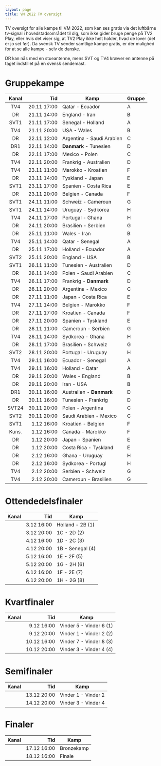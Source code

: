 ```yaml
---
layout: page
title: VM 2022 TV oversigt
---
```


TV oversigt for alle kampe til VM 2022, som kan ses gratis via det luftbårne tv-signal i hovedstadsområdet til dig, som ikke gider bruge penge på TV2 Play, eller hvis det viser sig, at TV2 Play ikke helt holder, hvad de lover (det er jo set før). Da svensk TV sender samtlige kampe gratis, er der mulighed for at se alle kampe - selv de danske.

DR kan nås med en stueantenne, mens SVT og TV4 kræver en antenne på taget indstillet på en svensk sendemast.

# Gruppekampe

| Kanal | Tid         | Kamp                      | Gruppe |
|:-----:|------------:|---------------------------|--------|
| TV4   | 20.11 17:00 | Qatar - Ecuador           | A
| DR    | 21.11 14:00 | England - Iran            | B
| SVT1  | 21.11 17:00 | Senegal - Holland         | A
| TV4   | 21.11 20:00 | USA - Wales               | B
| DR    | 22.11 12:00 | Argentina - Saudi Arabien | C
| DR1   | 22.11 14:00 | **Danmark** - Tunesien    | D
| DR    | 22.11 17:00 | Mexico - Polen            | C
| TV4   | 22.11 20:00 | Frankrig - Australien     | D
| TV4   | 23.11 11:00 | Marokko - Kroatien        | F
| DR    | 23.11 14:00 | Tyskland - Japan          | E
| SVT1  | 23.11 17:00 | Spanien - Costa Rica      | E
| DR    | 23.11 20:00 | Belgien - Canada          | F
| SVT1  | 24.11 11:00 | Schweiz - Cameroun        | G
| SVT1  | 24.11 14:00 | Uruguay - Sydkorea        | H
| TV4   | 24.11 17:00 | Portugal - Ghana          | H
| DR    | 24.11 20:00 | Brasilien - Serbien       | G
| DR    | 25.11 11:00 | Wales - Iran              | B
| TV4   | 25.11 14:00 | Qatar - Senegal           | A
| DR    | 25.11 17:00 | Holland - Ecuador         | A
| SVT2  | 25.11 20:00 | England - USA             | B
| SVT1  | 26.11 11:00 | Tunesien - Australien     | D
| DR    | 26.11 14:00 | Polen - Saudi Arabien     | C
| TV4   | 26.11 17:00 | Frankrig - **Danmark**    | D
| DR    | 26.11 20:00 | Argentina - Mexico        | C
| DR    | 27.11 11:00 | Japan - Costa Rica        | E
| TV4   | 27.11 14:00 | Belgien - Marokko         | F
| DR    | 27.11 17:00 | Kroatien - Canada         | F
| DR    | 27.11 20:00 | Spanien - Tyskland        | E
| DR    | 28.11 11:00 | Cameroun - Serbien        | G
| TV4   | 28.11 14:00 | Sydkorea - Ghana          | H
| DR    | 28.11 17:00 | Brasilien - Schweiz       | G
| SVT2  | 28.11 20:00 | Portugal - Uruguay        | H
| TV4   | 29.11 16:00 | Ecuador - Senegal         | A
| TV4   | 29.11 16:00 | Holland - Qatar           | A
| DR    | 29.11 20:00 | Wales - England           | B
| DR    | 29.11 20:00 | Iran - USA                | B
| DR1   | 30.11 16:00 | Australien - **Danmark**  | D
| DR    | 30.11 16:00 | Tunesien - Frankrig       | D
| SVT24 | 30.11 20:00 | Polen - Argentina         | C
| SVT2  | 30.11 20:00 | Saudi Arabien - Mexico    | C
| SVT1  |  1.12 16:00 | Kroatien - Belgien        | F
| Kuns. |  1.12 16:00 | Canada - Marokko          | F
| DR    |  1.12 20:00 | Japan - Spanien           | E
| DR    |  1.12 20:00 | Costa Rica - Tyskland     | E
| DR    |  2.12 16:00 | Ghana - Uruguay           | H
| DR    |  2.12 16:00 | Sydkorea - Portugl        | H
| TV4   |  2.12 20:00 | Serbien - Schweiz         | G
| TV4   |  2.12 20:00 | Cameroun - Brasilien      | G

# Ottendedelsfinaler

| Kanal | Tid        | Kamp                       |
|:-----:|-----------:|----------------------------|
|       | 3.12 16:00 | Holland - 2B (1)
|       | 3.12 20:00 | 1C - 2D (2)
|       | 4.12 16:00 | 1D - 2C (3)
|       | 4.12 20:00 | 1B - Senegal (4)
|       | 5.12 16:00 | 1E - 2F (5)
|       | 5.12 20:00 | 1G - 2H (6)
|       | 6.12 16:00 | 1F - 2E (7)
|       | 6.12 20:00 | 1H - 2G (8)

# Kvartfinaler

| Kanal | Tid         | Kamp                    |
|:-----:|------------:|-------------------------|
|       |  9.12 16:00 | Vinder 5 - Vinder 6 (1)
|       |  9.12 20:00 | Vinder 1 - Vinder 2 (2)
|       | 10.12 16:00 | Vinder 7 - Vinder 8 (3)
|       | 10.12 20:00 | Vinder 3 - Vinder 4 (4)

# Semifinaler

| Kanal | Tid         | Kamp                |
|:-----:|------------:|---------------------|
|       | 13.12 20:00 | Vinder 1 - Vinder 2
|       | 14.12 20:00 | Vinder 3 - Vinder 4

# Finaler

| Kanal | Tid         | Kamp                |
|:-----:|------------:|---------------------|
|       | 17.12 16:00 | Bronzekamp
|       | 18.12 16:00 | Finale
